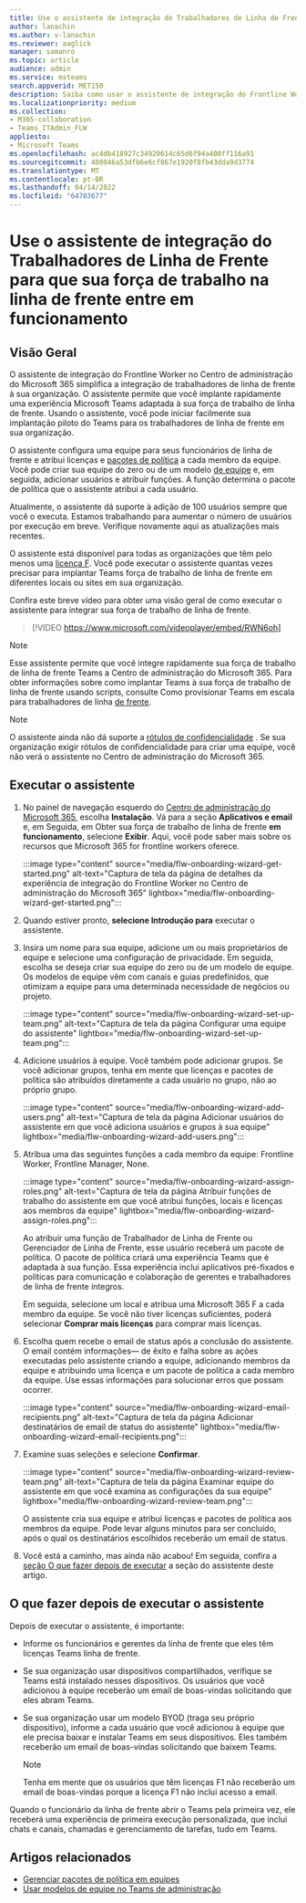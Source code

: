 ```yaml
---
title: Use o assistente de integração do Trabalhadores de Linha de Frente para que sua força de trabalho na linha de frente entre em funcionamento
author: lanachin
ms.author: v-lanachin
ms.reviewer: aaglick
manager: samanro
ms.topic: article
audience: admin
ms.service: msteams
search.appverid: MET150
description: Saiba como usar o assistente de integração do Frontline Worker para implantar rapidamente uma experiência no Teams personalizada para funcionários e gerentes de linha de frente em sua organização.
ms.localizationpriority: medium
ms.collection:
- M365-collaboration
- Teams_ITAdmin_FLW
appliesto:
- Microsoft Teams
ms.openlocfilehash: ac4db418927c34920614c65d6f94a400ff116a91
ms.sourcegitcommit: 480046a53dfb6e6cf867e1920f8fb43dda9d3774
ms.translationtype: MT
ms.contentlocale: pt-BR
ms.lasthandoff: 04/14/2022
ms.locfileid: "64703677"
---
```

# <a name="use-the-frontline-worker-onboarding-wizard-to-get-your-frontline-workforce-up-and-running"></a>Use o assistente de integração do Trabalhadores de Linha de Frente para que sua força de trabalho na linha de frente entre em funcionamento

## <a name="overview"></a>Visão Geral

O assistente de integração do Frontline Worker no Centro de administração do Microsoft 365 simplifica a integração de trabalhadores de linha de frente à sua organização. O assistente permite que você implante rapidamente uma experiência Microsoft Teams adaptada à sua força de trabalho de linha de frente. Usando o assistente, você pode iniciar facilmente sua implantação piloto do Teams para os trabalhadores de linha de frente em sua organização.

O assistente configura uma equipe para seus funcionários de linha de frente e atribui licenças e [pacotes de política](manage-policy-packages.md) a cada membro da equipe. Você pode criar sua equipe do zero ou de um modelo [de equipe](get-started-with-teams-templates-in-the-admin-console.md) e, em seguida, adicionar usuários e atribuir funções. A função determina o pacote de política que o assistente atribui a cada usuário.

Atualmente, o assistente dá suporte à adição de 100 usuários sempre que você o executa. Estamos trabalhando para aumentar o número de usuários por execução em breve. Verifique novamente aqui as atualizações mais recentes.

O assistente está disponível para todas as organizações que têm pelo menos uma [licença F](https://www.microsoft.com/microsoft-365/enterprise/frontline). Você pode executar o assistente quantas vezes precisar para implantar Teams força de trabalho de linha de frente em diferentes locais ou sites em sua organização.

Confira este breve vídeo para obter uma visão geral de como executar o assistente para integrar sua força de trabalho de linha de frente.

> [!VIDEO https://www.microsoft.com/videoplayer/embed/RWN6oh]

> [!NOTE]
> Esse assistente permite que você integre rapidamente sua força de trabalho de linha de frente Teams a Centro de administração do Microsoft 365. Para obter informações sobre como implantar Teams à sua força de trabalho de linha de frente usando scripts, consulte Como provisionar Teams em escala para trabalhadores de linha [de frente](flw-scripted-deployment.md).

> [!NOTE]
> O assistente ainda não dá suporte a [rótulos de confidencialidade](sensitivity-labels.md) . Se sua organização exigir rótulos de confidencialidade para criar uma equipe, você não verá o assistente no Centro de administração do Microsoft 365.

## <a name="run-the-wizard"></a>Executar o assistente

1. No painel de navegação esquerdo do [Centro de administração do Microsoft 365](https://admin.microsoft.com/), escolha **Instalação**. Vá para a seção **Aplicativos e email** e, em Seguida, em Obter sua força de trabalho de linha de frente **em funcionamento**, selecione **Exibir**. Aqui, você pode saber mais sobre os recursos que Microsoft 365 for frontline workers oferece.

    :::image type="content" source="media/flw-onboarding-wizard-get-started.png" alt-text="Captura de tela da página de detalhes da experiência de integração do Frontline Worker no Centro de administração do Microsoft 365" lightbox="media/flw-onboarding-wizard-get-started.png":::

2. Quando estiver pronto, **selecione Introdução para** executar o assistente.

3. Insira um nome para sua equipe, adicione um ou mais proprietários de equipe e selecione uma configuração de privacidade. Em seguida, escolha se deseja criar sua equipe do zero ou de um modelo de equipe. Os modelos de equipe vêm com canais e guias predefinidos, que otimizam a equipe para uma determinada necessidade de negócios ou projeto.

    :::image type="content" source="media/flw-onboarding-wizard-set-up-team.png" alt-text="Captura de tela da página Configurar uma equipe do assistente" lightbox="media/flw-onboarding-wizard-set-up-team.png":::

4. Adicione usuários à equipe. Você também pode adicionar grupos. Se você adicionar grupos, tenha em mente que licenças e pacotes de política são atribuídos diretamente a cada usuário no grupo, não ao próprio grupo.

    :::image type="content" source="media/flw-onboarding-wizard-add-users.png" alt-text="Captura de tela da página Adicionar usuários do assistente em que você adiciona usuários e grupos à sua equipe" lightbox="media/flw-onboarding-wizard-add-users.png":::

5. Atribua uma das seguintes funções a cada membro da equipe: Frontline Worker, Frontline Manager, None. 
  
    :::image type="content" source="media/flw-onboarding-wizard-assign-roles.png" alt-text="Captura de tela da página Atribuir funções de trabalho do assistente em que você atribui funções, locais e licenças aos membros da equipe" lightbox="media/flw-onboarding-wizard-assign-roles.png":::

    Ao atribuir uma função de Trabalhador de Linha de Frente ou Gerenciador de Linha de Frente, esse usuário receberá um pacote de política. O pacote de política criará uma experiência Teams que é adaptada à sua função. Essa experiência inclui aplicativos pré-fixados e políticas para comunicação e colaboração de gerentes e trabalhadores de linha de frente íntegros.

    Em seguida, selecione um local e atribua uma Microsoft 365 F a cada membro da equipe. Se você não tiver licenças suficientes, poderá selecionar **Comprar mais licenças** para comprar mais licenças.  

6. Escolha quem recebe o email de status após a conclusão do assistente. O email contém informações&mdash; de êxito e falha sobre as ações executadas pelo assistente criando a equipe, adicionando membros da equipe e atribuindo uma licença e um pacote de política a cada membro da equipe. Use essas informações para solucionar erros que possam ocorrer.

    :::image type="content" source="media/flw-onboarding-wizard-email-recipients.png" alt-text="Captura de tela da página Adicionar destinatários de email de status do assistente" lightbox="media/flw-onboarding-wizard-email-recipients.png":::

7. Examine suas seleções e selecione **Confirmar**.

    :::image type="content" source="media/flw-onboarding-wizard-review-team.png" alt-text="Captura de tela da página Examinar equipe do assistente em que você examina as configurações da sua equipe" lightbox="media/flw-onboarding-wizard-review-team.png":::

    O assistente cria sua equipe e atribui licenças e pacotes de política aos membros da equipe. Pode levar alguns minutos para ser concluído, após o qual os destinatários escolhidos receberão um email de status.

8. Você está a caminho, mas ainda não acabou! Em seguida, confira a [seção O que fazer depois de executar](#what-to-do-after-running-the-wizard) a seção do assistente deste artigo.

## <a name="what-to-do-after-running-the-wizard"></a>O que fazer depois de executar o assistente

Depois de executar o assistente, é importante:

- Informe os funcionários e gerentes da linha de frente que eles têm licenças Teams linha de frente.
- Se sua organização usar dispositivos compartilhados, verifique se Teams está instalado nesses dispositivos. Os usuários que você adicionou à equipe receberão um email de boas-vindas solicitando que eles abram Teams.
- Se sua organização usar um modelo BYOD (traga seu próprio dispositivo), informe a cada usuário que você adicionou à equipe que ele precisa baixar e instalar Teams em seus dispositivos. Eles também receberão um email de boas-vindas solicitando que baixem Teams.

    > [!NOTE]
    > Tenha em mente que os usuários que têm licenças F1 não receberão um email de boas-vindas porque a licença F1 não inclui acesso a email.  

Quando o funcionário da linha de frente abrir o Teams pela primeira vez, ele receberá uma experiência de primeira execução personalizada, que inclui chats e canais, chamadas e gerenciamento de tarefas, tudo em Teams.

## <a name="related-articles"></a>Artigos relacionados

- [Gerenciar pacotes de política em equipes](manage-policy-packages.md)
- [Usar modelos de equipe no Teams de administração](get-started-with-teams-templates-in-the-admin-console.md)
